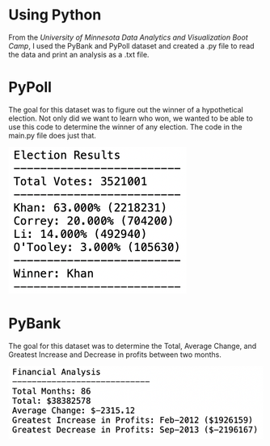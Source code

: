 # Using Python

From the _University of Minnesota Data Analytics and Visualization Boot Camp_, I used the PyBank and PyPoll dataset and created a .py file to read the data and print an analysis as a .txt file. 

# PyPoll

The goal for this dataset was to figure out the winner of a hypothetical election. Not only did we want to learn who won, we wanted to be able to use this code to determine the winner of any election. The code in the main.py file does just that.

![PyPoll screenshot](https://github.com/mmeadx/python-challenge/blob/master/PyPoll/analysis/Screen%20Shot%202020-12-09%20at%206.26.31%20PM.png?raw=true)

# PyBank

The goal for this dataset was to determine the Total, Average Change, and Greatest Increase and Decrease in profits between two months. 

![PyBank Screenshot](https://github.com/mmeadx/python-challenge/blob/master/PyBank/analysis/Screen%20Shot%202020-12-09%20at%206.26.47%20PM.png?raw=true)


